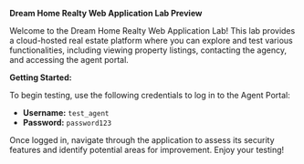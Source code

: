 **Dream Home Realty Web Application Lab Preview**

Welcome to the Dream Home Realty Web Application Lab! This lab provides a cloud-hosted real estate platform where you can explore and test various functionalities, including viewing property listings, contacting the agency, and accessing the agent portal.

**Getting Started:**

To begin testing, use the following credentials to log in to the Agent Portal:

- **Username:** `test_agent`
- **Password:** `password123`

Once logged in, navigate through the application to assess its security features and identify potential areas for improvement. Enjoy your testing!